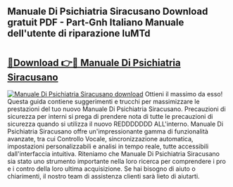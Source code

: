 ## Manuale Di Psichiatria Siracusano Download gratuit PDF - Part-Gnh Italiano Manuale dell'utente di riparazione luMTd

# <h2><a href="http://dff1978.blite.top/?on=Manuale+Di+Psichiatria+Siracusano">🔗Download 👉🔴 Manuale Di Psichiatria Siracusano</a></h2>

[![Manuale Di Psichiatria Siracusano download](https://i.imgur.com/lujVjoI.png)](http://dff1978.blite.top/?on=Manuale+Di+Psichiatria+Siracusano)
Ottieni il massimo da esso! Questa guida contiene suggerimenti e trucchi per massimizzare le prestazioni del tuo nuovo Manuale Di Psichiatria Siracusano. Precauzioni di sicurezza per interni si prega di prendere nota di tutte le precauzioni di sicurezza quando si utilizza il nuovo REDDDDDDD ALL'interno. Manuale Di Psichiatria Siracusano offre un'impressionante gamma di funzionalità avanzate, tra cui Controllo Vocale, sincronizzazione automatica, impostazioni personalizzabili e analisi in tempo reale, tutte accessibili dall'interfaccia intuitiva. Riteniamo che Manuale Di Psichiatria Siracusano sia stato uno strumento importante nella loro ricerca per comprendere i pro e i contro della loro ultima acquisizione. Se hai bisogno di aiuto o chiarimenti, il nostro team di assistenza clienti sarà lieto di aiutarti.

